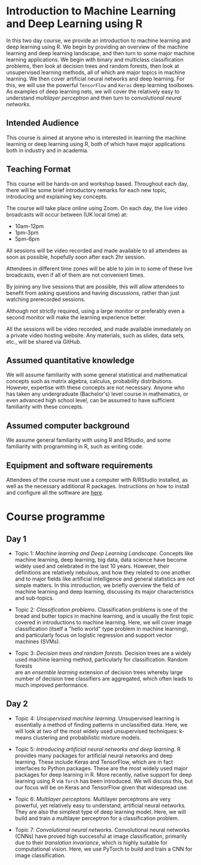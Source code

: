 # Introduction to Machine Learning and Deep Learning using R

In this two day course, we provide an introduction to machine learning
and deep learning using R. We begin by providing an overview of the machine
learning and deep learning landscape, and then turn to some major machine learning applications.
We begin with binary and multiclass classification problems, then
look at decision trees and random forests, then look at unsupervised learning methods, all of which are major topics in
machine learning. We then cover artificial neural networks and deep learning.
For this, we will use the powerful `TensorFlow` and `Keras` deep learning toolboxes. As examples of deep learning nets, we will cover the relatively easy to understand _multilayer perceptron_ and then turn to
_convolutional neural networks_.

## Intended Audience

This course is aimed at anyone who is interested in learning the machine
learning or deep learning using R, both of which have major applications
both in industry and in academia.

## Teaching Format

This course will be hands-on and workshop based. Throughout each day, there will
be some brief introductory remarks for each new topic, introducing and
explaining key concepts.

The course will take place online using Zoom. On each day, the live video
broadcasts will occur between (UK local time) at:

-   10am-12pm
-   1pm-3pm
-   5pm-6pm

All sessions will be video recorded and made available to all attendees as soon
as possible, hopefully soon after each 2hr session.

Attendees in different time zones will be able to join in to some of these live
broadcasts, even if all of them are not convenient times.

By joining any live sessions that are possible, this will allow attendees to
benefit from asking questions and having discussions, rather than just watching
prerecorded sessions.

Although not strictly required, using a large monitor or preferably even a
second monitor will make the learning experience better.

All the sessions will be video recorded, and made available immediately on a
private video hosting website. Any materials, such as slides, data sets, etc.,
will be shared via GitHub.

## Assumed quantitative knowledge

We will assume familiarity with some general statistical and mathematical
concepts such as matrix algebra, calculus, probability distributions. However,
expertise with these concepts are not necessary. Anyone who has taken any
undergraduate (Bachelor's) level course in mathematics, or even advanced high
school level, can be assumed to have sufficient familiarity with these concepts.

## Assumed computer background

We assume general familiarity with using R and RStudio, and some familiarity with programming in R, such as writing code.

## Equipment and software requirements

Attendees of the course must use a computer with R/RStudio installed, as well as the necessary additional R packages.
Instructions on how to install and configure all the software are [here](software.md).

# Course programme

## Day 1

-   Topic 1: _Machine learning and Deep Learning Landscape_. Concepts like machine
    learning, deep learning, big data, data science have become widely used and
    celebrated in the last 10 years. However, their definitions are relatively
    nebulous, and how they related to one another and to major fields like
    artificial intelligence and general statistics are not simple matters. In this
    introduction, we briefly overview the field of machine learning and deep
    learning, discussing its major characteristics and sub-topics.

-   Topic 2: _Classification problems_. Classification problems is one of the
    bread and butter topics in machine learning, and is usually the first topic
    covered in introductions to machine learning. Here, we will cover image
    classification (itself a "hello world" type problem in machine learning), and
    particularly focus on logistic regression and support vector machines (SVMs).

-   Topic 3: _Decision trees and random forests_. Decision trees are a widely  
    used machine learning method, particularly for classification. Random forests  
    are an _ensemble learning_ extension of decision trees whereby large number of
    decision tree classifiers are aggregated, which often leads to much improved
    performance.

## Day 2

-   Topic 4: _Unsupervised machine learning_. Unsupervised learning is essentially
    a method of finding patterns in unclassified data. Here, we will look at two of
    the most widely used unsupervised techniques: k-means clustering and
    probabilistic mixture models.

-   Topic 5: _Introducing artificial neural networks and deep learning_. R provides many packages for artificial neural networks and deep learning. These include Keras and TensorFlow, which are in fact interfaces to Python packages. These are the most widely used major packages for deep learning in R. More recently, native support for deep learning using R via `Torch` has been introduced. We will discuss this, but our focus will be on Keras and TensorFlow given that widespread use.

-   Topic 6: _Multilayer perceptons_. Multilayer perceptrons are very powerful,
    yet relatively easy to understand, artificial neural networks. They are also the
    simplest type of deep learning model. Here, we will build and train a
    multilayer perceptron for a classification problem.

-   Topic 7: _Convolutional neural networks_. Convolutional neural networks (CNNs)
    have proved high successful at image classification, primarily due to their
    _translation invariance_, which is highly suitable for computational vision.
    Here, we use PyTorch to build and train a CNN for image classification.
